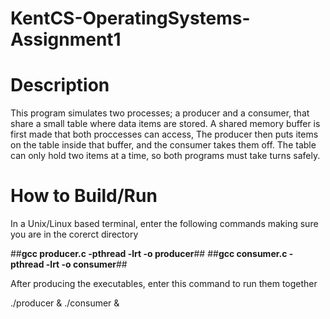 # KentCS-OperatingSystems-Assignment1

# Description

This program simulates two processes; a producer and a consumer, that share a small table where data items are stored.
A shared memory buffer is first made that both proccesses can access, The producer then puts items on the table inside that buffer, and the consumer takes them off. The table can only hold two items at a time, so both programs must take turns safely.

# How to Build/Run

In a Unix/Linux based terminal, enter the following commands making sure you are in the corerct directory

##**gcc producer.c -pthread -lrt -o producer**##
##**gcc consumer.c -pthread -lrt -o consumer**##

After producing the executables, enter this command to run them together

./producer & ./consumer &

